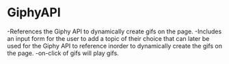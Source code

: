 # GiphyAPI
-References the Giphy API to dynamically create gifs on the page. 
-Includes an input form for the user to add a topic of their choice that can later be used for the Giphy API to reference inorder to dynamically create the gifs on the page. 
-on-click of gifs will play gifs. 